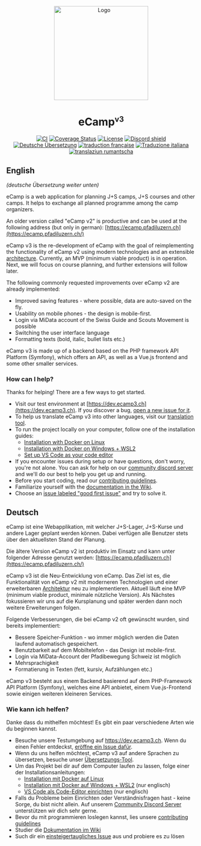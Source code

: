 <p align="center"><img src="frontend/public/logo.svg" alt="Logo" width="250"></p>
<h1 align="center">eCamp<sup><small>v3</small></sup></h1>
<p align="center"><a href="https://github.com/ecamp/ecamp3/actions?query=workflow%3ACI"><img src="https://github.com/ecamp/ecamp3/workflows/CI%20(mandatory%20checks)/badge.svg?branch=devel" alt="CI"></a> <a href="https://coveralls.io/github/ecamp/ecamp3?branch=devel" target="_blank"><img src="https://coveralls.io/repos/github/ecamp/ecamp3/badge.svg?branch=devel" alt="Coverage Status"></a> <a href="https://github.com/ecamp/ecamp3/blob/devel/LICENSE"><img src="https://badgen.net/github/license/ecamp/ecamp3" alt="License"></a> <a href="https://discord.gg/tdwtRytV6P"><img src="https://discord.com/api/guilds/1165624811800768702/widget.png?style=shield" alt="Discord shield"></a>
<br/>
<a href="https://translate.ecamp3.ch" target="_blank"><img alt="Deutsche Übersetzung" src="https://img.shields.io/badge/dynamic/json?color=blue&label=deutsch&style=flat&logo=crowdin&query=%24.progress[?(@.data.languageId==%27de-CH%27)].data.translationProgress&url=https%3A%2F%2Fbadges.awesome-crowdin.com%2Fstats-16183080-639884.json"></a> <a href="https://translate.ecamp3.ch" target="_blank"><img alt="traduction française" src="https://img.shields.io/badge/dynamic/json?color=blue&label=fran%C3%A7ais&style=flat&logo=crowdin&query=%24.progress[?(@.data.languageId==%27fr-CH%27)].data.translationProgress&url=https%3A%2F%2Fbadges.awesome-crowdin.com%2Fstats-16183080-639884.json"></a> <a href="https://translate.ecamp3.ch" target="_blank"><img alt="Traduzione italiana" src="https://img.shields.io/badge/dynamic/json?color=blue&label=italiano&style=flat&logo=crowdin&query=%24.progress[?(@.data.languageId==%27it-CH%27)].data.translationProgress&url=https%3A%2F%2Fbadges.awesome-crowdin.com%2Fstats-16183080-639884.json"></a> <a href="https://translate.ecamp3.ch" target="_blank"><img alt="translaziun rumantscha" src="https://img.shields.io/badge/dynamic/json?color=blue&label=rumantsch&style=flat&logo=crowdin&query=%24.progress[?(@.data.languageId==%27rm-CH%27)].data.translationProgress&url=https%3A%2F%2Fbadges.awesome-crowdin.com%2Fstats-16183080-639884.json"></a></p>


## English

_(deutsche Übersetzung weiter unten)_

eCamp is a web application for planning J+S camps, J+S courses and other camps. It helps to exchange all planned programme among the camp organizers.

An older version called "eCamp v2" is productive and can be used at the following address (but only in german): [https://ecamp.pfadiluzern.ch](https://ecamp.pfadiluzern.ch/)

eCamp v3 is the re-development of eCamp with the goal of reimplementing the functionality of eCamp v2 using modern technologies and an extensible [architecture](https://github.com/ecamp/ecamp3/wiki/architecture). Currently, an MVP (minimum viable product) is in operation. Next, we will focus on course planning, and further extensions will follow later.

The following commonly requested improvements over eCamp v2 are already implemented:

- Improved saving features - where possible, data are auto-saved on the fly.
- Usability on mobile phones - the design is mobile-first.
- Login via MiData account of the Swiss Guide and Scouts Movement is possible
- Switching the user interface language
- Formatting texts (bold, italic, bullet lists etc.)

eCamp v3 is made up of a backend based on the PHP framework API Platform (Symfony), which offers an API, as well as a Vue.js frontend and some other smaller services.

### How can I help?

Thanks for helping! There are a few ways to get started.

- Visit our test environment at [https://dev.ecamp3.ch](https://dev.ecamp3.ch). If you discover a bug, [open a new issue for it](https://github.com/ecamp/ecamp3/issues/new).
- To help us translate eCamp v3 into other languages, visit our [translation tool](https://translate.ecamp3.ch).
- To run the project locally on your computer, follow one of the installation guides:
  - [Installation with Docker on Linux](https://github.com/ecamp/ecamp3/wiki/Development-install-on-linux)
  - [Installation with Docker on Windows + WSL2](https://github.com/ecamp/ecamp3/wiki/Development-installation-on-Windows)
  - [Set up VS Code as your code editor](https://github.com/ecamp/ecamp3/wiki/Development-installation-on-Windows#setting-up-the-ide)
- If you encounter issues during setup or have questions, don't worry, you're not alone. You can ask for help on our [community discord server](https://discord.gg/tdwtRytV6P) and we'll do our best to help you get up and running.
- Before you start coding, read our [contributing guidelines](CONTRIBUTING.md).
- Familiarize yourself with the [documentation in the Wiki](https://github.com/ecamp/ecamp3/wiki).
- Choose an [issue labeled "good first issue"](https://github.com/ecamp/ecamp3/issues?q=is%3Aissue+is%3Aopen+label%3A%22good+first+issue%22) and try to solve it.

## Deutsch

eCamp ist eine Webapplikation, mit welcher J+S-Lager, J+S-Kurse und andere Lager geplant werden können. Dabei verfügen alle Benutzer stets über den aktuellsten Stand der Planung.

Die ältere Version eCamp v2 ist produktiv im Einsatz und kann unter folgender Adresse genutzt werden: [https://ecamp.pfadiluzern.ch](https://ecamp.pfadiluzern.ch/)

eCamp v3 ist die Neu-Entwicklung von eCamp. Das Ziel ist es, die Funktionalität von eCamp v2 mit moderneren Technologien und einer erweiterbaren [Architektur](https://github.com/ecamp/ecamp3/wiki/architecture) neu zu implementieren. Aktuell läuft eine MVP (minimum viable product, minimale nützliche Version). Als Nächstes fokussieren wir uns auf die Kursplanung und später werden dann noch weitere Erweiterungen folgen.

Folgende Verbesserungen, die bei eCamp v2 oft gewünscht wurden, sind bereits implementiert:

- Bessere Speicher-Funktion - wo immer möglich werden die Daten laufend automatisch gespeichert.
- Benutzbarkeit auf dem Mobiltelefon - das Design ist mobile-first.
- Login via MiData-Account der Pfadibewegung Schweiz ist möglich
- Mehrsprachigkeit
- Formatierung in Texten (fett, kursiv, Aufzählungen etc.)

eCamp v3 besteht aus einem Backend basierend auf dem PHP-Framework API Platform (Symfony), welches eine API anbietet, einem Vue.js-Frontend sowie einigen weiteren kleineren Services.

### Wie kann ich helfen?

Danke dass du mithelfen möchtest! Es gibt ein paar verschiedene Arten wie du beginnen kannst.

- Besuche unsere Testumgebung auf https://dev.ecamp3.ch. Wenn du einen Fehler entdeckst, [eröffne ein Issue dafür](https://github.com/ecamp/ecamp3/issues/new).
- Wenn du uns helfen möchtest, eCamp v3 auf andere Sprachen zu übersetzen, besuche unser [Übersetzungs-Tool](https://translate.ecamp3.ch).
- Um das Projekt bei dir auf dem Computer laufen zu lassen, folge einer der Installationsanleitungen:
  - [Installation mit Docker auf Linux](https://github.com/ecamp/ecamp3/wiki/Development-install-on-linux#Deutsch)
  - [Installation mit Docker auf Windows + WSL2](https://github.com/ecamp/ecamp3/wiki/Development-installation-on-Windows) (nur englisch)
  - [VS Code als Code-Editor einrichten](https://github.com/ecamp/ecamp3/wiki/Development-installation-on-Windows#setting-up-the-ide) (nur englisch)
- Falls du Probleme beim Einrichten oder Verständnisfragen hast - keine Sorge, du bist nicht allein. Auf unserem [Community Discord Server](https://discord.gg/tdwtRytV6P) unterstützen wir dich sehr gerne.
- Bevor du mit programmieren loslegen kannst, lies unsere [contributing guidelines](./CONTRIBUTING_DE.md)
- Studier die [Dokumentation im Wiki](https://github.com/ecamp/ecamp3/wiki)
- Such dir ein [einsteigertaugliches Issue](https://github.com/ecamp/ecamp3/issues?q=is%3Aissue+is%3Aopen+label%3A%22good+first+issue%22) aus und probiere es zu lösen
